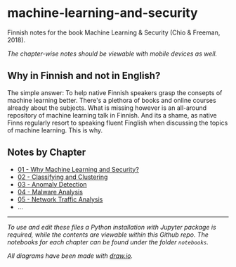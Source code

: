 # machine-learning-and-security
Finnish notes for the book Machine Learning &amp; Security (Chio &amp; Freeman, 2018).

*The chapter-wise notes should be viewable with mobile devices as well.*

## Why in Finnish and not in English?

The simple answer: To help native Finnish speakers grasp the consepts of machine learning better. There's a plethora of books and online courses already about the subjects. What is missing however is an all-around repository of machine learning talk in Finnish. And its a shame, as native Finns regularly resort to speaking fluent Finglish when discussing the topics of machine learning. This is why. 

## Notes by Chapter

 - [01 - Why Machine Learning and Security?](http://htmlpreview.github.io/?https://github.com/karmus89/machine-learning-and-security/blob/master/html/01.%20Why%20Machine%20Learning%20and%20Security.html)
 - [02 - Classifying and Clustering](http://htmlpreview.github.io/?https://github.com/karmus89/machine-learning-and-security/blob/master/html/02.%20Classifying%20and%20Clustering.html)
 - [03 - Anomaly Detection](http://htmlpreview.github.io/?https://github.com/karmus89/machine-learning-and-security/blob/master/html/03.%20Anomaly%20Detection.html)
 - [04 - Malware Analysis](http://htmlpreview.github.io/?https://github.com/karmus89/machine-learning-and-security/blob/master/html/04.%20Malware%20Analysis.html)
 - [05 - Network Traffic Analysis](http://htmlpreview.github.io/?https://github.com/karmus89/machine-learning-and-security/blob/master/html/05%20-%20Network%20Traffic%20Analysis.html)
 - ...

---

*To use and edit these files a Python installation with Jupyter package is required, while the contents are viewable within this Github repo. The notebooks for each chapter can be found under the folder `notebooks`.*

*All diagrams have been made with [draw.io](http://htmlpreview.github.io/?https://www.draw.io/).*

